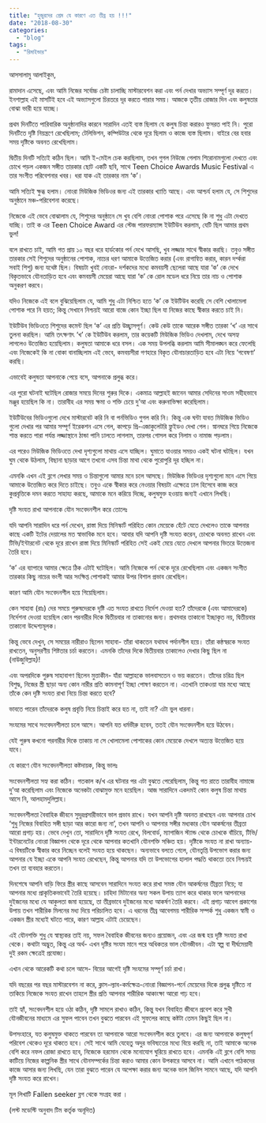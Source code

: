 ```yaml
---
title: "হুজুরদের প্রেম যে কারণে এত তীব্র হয় !!!"
date: "2018-08-30"
categories: 
  - "blog"
tags: 
  - "রিমাইন্ডার"
---
```


আসসালামু আলাইকুম,

রামাদান এসেছে, এবং আমি নিজের সর্বোচ্চ চেষ্টা চালাচ্ছি মাস্টারবেশন করা এবং পর্ন দেখার অভ্যাস সম্পূর্ণ দূর করতে। ইনশাল্লাহ এই মাসটিই হবে এই অভ্যাসগুলো চিরতরে দূর করতে পারার সময়। আজকে তৃতীয় রোজার দিন এবং কলুষতার বোঝা ভারী হয়ে যাচ্ছে।

প্রথম দিনটিতে পারিবারিক অনুষ্ঠানাদির কারনে সারাদিন এতই ব্যস্ত ছিলাম যে কলুষ চিন্তা করারও ফুসরত পাই নি। পুরো দিনটিতে দৃষ্টি নিয়ন্ত্রণে রেখেছিলাম; টেলিভিশন, কম্পিউটার থেকে দূরে ছিলাম ও কাজে ব্যস্ত ছিলাম। বাইরে বের হবার সময় দৃষ্টিকে অবনত রেখেছিলাম।

দ্বিতীয় দিনটি সত্যিই কঠিন ছিল। আমি ই-মেইল চেক করছিলাম, তখন গুগল নিউজে গেলাম শিরোনামগুলো দেখতে এবং চোখে পড়ল একজন সঙ্গীত তারকার ছোট একটি ছবি, সাথে Teen Choice Awards Music Festival এ তার সংগীত পরিবেশনার খবর। ধরা যাক এই তারকার নাম ‘ক’।

আমি সত্যিই ক্ষুব্ধ হলাম। নোংরা মিউজিক ভিডিওর জন্য এই তারকার খ্যাতি আছে। এবং আশ্চর্য হলাম যে, সে শিশুদের অনুষ্ঠানে মঞ্চ-পরিবেশনা করেছে।

নিজেকে এই ভেবে বোঝালাম যে, শিশুদের অনুষ্ঠানে সে খুব বেশি নোংরা পোশাক পরে এসেছে কি না শুধু এটা দেখতে যাচ্ছি। তাই ক এর Teen Choice Award এর স্টেজ পারফরম্যান্স ইউটিউব করলাম, যেটি ছিল আমার প্রথম ভুল!

বলে রাখতে চাই, আমি গত প্রায় ১০ বছর ধরে হার্ডকোর পর্ন দেখে আসছি, খুব লজ্জার সাথে স্বীকার করছি। তবুও সঙ্গীত তারকার সেই শিশুদের অনুষ্ঠানের পোশাক, নাচের ধরণ আমাকে উত্তেজিত করার (এবং রাগান্বিত করার, কারন দর্শ্করা সবাই শিশু) জন্য যথেষ্ট ছিল। বিষয়টা খুবই নোংরা- দর্শকদের মধ্যে কমবয়সী ছেলেরা আছে যারা ‘ক’ কে দেখে বিকৃতভাবে যৌনতাড়িত হবে এবং কমবয়সী মেয়েরা আছে যারা ‘ক’ কে রোল মডেল ধরে নিয়ে তার নাচ ও পোশাক অনুকরণ করবে।

যদিও নিজেকে এই বলে বুঝিয়েছিলাম যে, আমি শুধু এটা নিশ্চিত হতে ‘ক’ কে ইউটিউব করেছি সে বেশি খোলামেলা পোশাক পরে নি হয়ত; কিন্তু সেখানে নিশ্চয়ই আরো বাজে কোন ইচ্ছা ছিল যা নিজের কাছে স্বীকার করতে চাই নি।

ইউটিউব ভিডিওতে শিশুদের কমেন্ট ছিল ‘ক’ এর প্রতি উচ্ছ্বাসপূর্ণ। কেউ কেউ তাকে আরেক সঙ্গীত তারকা ‘খ’ এর সাথে তুলনা করছিল। আমি তৎক্ষণাৎ ‘খ’ কে ইউটিউব করলাম, তার কয়েকটি মিউজিক ভিডিও দেখলাম, দেখে অসহ্য লাগলেও উত্তেজিত হয়েছিলাম। কলুষতা আমাকে ধরে বসল। এক সময় উপলব্ধি করলাম আমি সীমালঙ্ঘন করে ফেলেছি এবং নিজেকেই কি না বোকা বানাচ্ছিলাম এই ভেবে, কমবয়সীরা গণহারে বিকৃত যৌনাচারতাড়িত হবে এটা নিয়ে ‘গবেষণা’ করছি।

এভাবেই কলুষতা আপনাকে পেয়ে বসে, আপনাকে প্রলুব্ধ করে।

এর পুরো ঘটনাই ঘটেছিল রোজার সময়ে দিনের শুরুর দিকে। একমাত্র আল্লাহই জানেন আমার সেদিনের সাওম সহীহভাবে মঞ্জুর হয়েছিল কি না। তারাবীহ এর সময় ক্ষমা ও শক্তি চেয়ে দু’আ এবং করুনাভিক্ষা করেছিলাম।

ইউটিউবের ভিডিওগুলো দেখে মাস্টারবেট করি নি বা পর্নভিডিও গুগল করি নি। কিন্তু এক ঘন্টা যাবত মিউজিক ভিডিও গুলো দেখার পর আমার সম্পূর্ণ ইরেকশন এসে গেল, কাপড়ে প্রি-এজাকুলেটরি ফ্লুইডও দেখা গেল। স্নানঘরে গিয়ে নিজেকে শান্ত করতে পারা পর্যন্ত লজ্জাস্থানে ঠান্ডা পানি ঢালতে লাগলাম, তারপর গোসল করে নিলাম ও নামাজ পড়লাম।

এর পরেও মিউজিক ভিডিওতে দেখা দৃশ্যগুলো মাথায় এসে যাচ্ছিল। ঘুমাতে যাওয়ার সময়ও একই ঘটনা ঘটছিল। যখন ঘুম থেকে উঠলাম, বিছানা ছাড়ার আগে তখনো এসব চিন্তা মাথা থেকে পুরোপুরি দূর হচ্ছিল না।

এমনকি এখন এই ব্লগে লেখার সময় ও চিন্তাগুলো আমার মনে চলে আসছে। মিউজিক ভিডিওর দৃশ্যগুলো মনে এসে গিয়ে আমাকে উত্তেজিত করে দিতে চাইছে। তবুও একে স্বীকার করে নেওয়ার বিষয়টা এক্ষেত্রে ঢাল হিসেবে কাজ করে কুপ্রবৃত্তিকে দমন করতে সাহায্য করছে, আমাকে মনে করিয়ে দিচ্ছে, কলুষমুক্ত হওয়ায় জন্যই এখানে লিখছি।

দৃষ্টি সংযত রাখা আপনাকে যৌন সংবেদনশীল করে তোলেঃ

যদি আপনি সারাদিন ধরে পর্ন দেখেন, রাস্তা দিয়ে মিনিস্কার্ট পরিহিত কোন মেয়েকে হেঁটে যেতে দেখলেও তাকে আপনার কাছে একটি ইটের দেয়ালের মত স্বাভাবিক মনে হবে। আবার যদি আপনি দৃষ্টি সংযত করেন, চোখকে অবনত রাখেন এবং টিভি/ইন্টারনেট থেকে দূরে রাখেন রাস্তা দিয়ে মিনিস্কার্ট পরিহিত সেই একই মেয়ে যেতে দেখলে আপনার ভিতরে উত্তেজনা তৈরি হবে।

‘ক’ এর ব্যাপারে আমার ক্ষেত্রে ঠিক এটাই ঘটেছিল। আমি নিজেকে পর্ন থেকে দূরে রেখেছিলাম এবং একজন সংগীত তারকার কিছু নাচের ভংগী আর সংক্ষিপ্ত পোশাকই আমার উপর বিশাল প্রভাব রেখেছিল।

কারণ আমি যৌন সংবেদনশীল হয়ে গিয়েছিলাম।

কেন সাহাবা (রাঃ) দের সময়ে পুরুষদেরকে দৃষ্টি এত সংযত রাখতে নির্দেশ দেওয়া হত? তাঁদেরকে (এবং আমাদেরকে) নির্দেশনা দেওয়া হয়েছিল কোন পরনারীর দিকে দ্বিতীয়বার না তাকানোর জন্য। প্রথমবার তাকানো ইচ্ছাকৃত নয়, দ্বিতীয়বার তাকানো উদ্দেশ্যমূলক।

কিন্তু ভেবে দেখুন, সে সময়ের নারীরাও ছিলেন সাহাবা- তাঁরা থাকতেন যথাযথ পর্দানশীল হয়ে। তাঁরা কন্ঠ‌স্বরকে সংযত রাখতেন, অনুসরণীয় শিষ্টতার চর্চা করতেন। এমনকি তাঁদের দিকে দ্বিতীয়বার তাকালেও দেখার কিছু ছিল না (নাউজুবিল্লাহ)!

এবং অপরদিকে পুরুষ সাহাবাগণ ছিলেন মুত্তাকীন- যাঁরা আল্লাহকে ভালবাসতেন ও ভয় করতেন। তাঁদের চরিত্র ছিল বিশুদ্ধ, নিজের স্ত্রী ছাড়া অন্য কোন নারীর প্রতি কামনাপূর্ণ ইচ্ছা পোষণ করতেন না। এতখানি তাকওয়া যার মধ্যে আছে তাঁকে কেন দৃষ্টি সংযত রাখা নিয়ে চিন্তা করতে হবে?

ভাবতে পারেন তাঁদেরকে কলুষ প্রবৃত্তি নিয়ে চিন্তাই করে হত না, তাই না? এটা ভুল ধারনা।

সংযমের সাথে সংবেদনশীলতা চলে আসে। আপনি যত ধর্মভীরু হবেন, ততই যৌন সংবেদনশীল হয়ে উঠবেন।

যেই পুরুষ কখনো পরনারীর দিকে তাকায় না সে খোলামেলা পোশাকের কোন মেয়েকে দেখলে অত্যন্ত উত্তেজিত হয়ে যাবে।

যে কারণে যৌন সংবেদনশীলতা কষ্টদায়ক, কিন্তু ভালঃ

সংবেদনশীলতা সহ্য করা কঠিন। গতকাল ক/খ এর ঘটনার পর এটা বুঝতে পেরেছিলাম, কিন্তু গত রাতে তারাবীহ নামাজে দু’আ করেছিলাম এবং নিজেকে অনেকটা বোঝামুক্ত মনে হয়েছিল। আজ সারাদিনে একদমই কোন কলুষ চিন্তা মাথায় আসে নি, আলহামদুলিল্লাহ।

সংবেদনশীলতা বৈবাহিক জীবনে সুদূরপ্রসারীভাবে ভাল প্রভাব রাখে। যখন আপনি দৃষ্টি অবনত রাখছেন এবং আপনার চোখ ‘শুধু নিজের বিবাহিত সঙ্গী ছাড়া আর কারো জন্য না’, তখন আপনি ও আপনার সঙ্গীর মধ্যকার যৌন আকর্ষনের তীব্রতা আরো প্রগাঢ় হয়। ভেবে দেখুন তো, সারাদিনে দৃষ্টি সংযত রেখে, বিলবোর্ড, ম্যাগাজিন স্ট্যান্ড থেকে চোখকে বাঁচিয়ে, টিভি/ইন্টারনেটের নোংরা বিজ্ঞাপন থেকে দূরে থেকে আপনার কতখানি যৌনশক্তি সঞ্চিত হয়। দৃষ্টিকে সংযত না রাখা অন্যায়- এ বিষয়টিকে স্বীকার করে নিচ্ছেন বলেই সংযত হয়ে থাকছেন। অন্যভাবে বলতে গেলে, যৌনতৃপ্তি উপভোগ করার জন্য আপনার যে ইচ্ছা একে আপনি সংযত রেখেছেন, কিন্তু আপনার যদি তা উপভোগের হালাল পদ্ধতি থাকতো তবে নিশ্চয়ই তখন তা ব্যবহার করতেন।

দিনশেষে আপনি বাড়ি ফিরে স্ত্রীর কাছে আসবেন সারাদিনে সংযত করে রাখা সমস্ত যৌন আকর্ষনের তীব্রতা নিয়ে; যা আপনার মধ্যে প্রাকৃতিকভাবেই তৈরি হয়েছে। চাহিদা মিটানোর অন্য সকল উপায় ত্যাগ করে থাকার ফলে আপনাদের দুইজনের মধ্যে যে আকুলতা জমা হয়েছে, তা তীব্রভাবে দুইজনের মধ্যে আকর্ষণ তৈরি করবে। এই প্রগাঢ় আবেগ প্রকাশের উপায় তখন শারীরিক মিলনের মধ্য দিয়ে পরিচালিত হবে। এ ধরনের তীব্র আবেগময় শারীরিক সম্পর্ক শুধু একজন স্বামী ও একজন স্ত্রীর মধ্যেই ঘটতে পারে, কারণ আল্লাহ এটাই চেয়েছেন।

এই যৌনশক্তি শুধু যে স্বাস্থ্যকর তাই নয়, সফল বৈবাহিক জীবনের জন্যও প্রয়োজন, এবং এর জন্ম হয় দৃষ্টি সংযত রাখা থেকে। কথাটা অদ্ভুত, কিন্তু এর অর্থ- এখন দৃষ্টির সংযম মানে পরে অধিকতর ভাল যৌনজীবন। এটা স্বল্প বা দীর্ঘমেয়াদী দুই রকম ক্ষেত্রেই প্রযোজ্য।

এখান থেকে আরেকটি কথা চলে আসে- বিয়ের আগেই দৃষ্টি সংযমের সম্পূর্ণ চর্চা রাখা।

যদি বছরের পর বছর মাস্টারবেশন না করে, ক্লাস-ল্যাব-কর্মক্ষে­ত্র-নোংরা বিজ্ঞাপন-পর্নে মেয়েদের দিকে প্রলুব্ধ দৃষ্টিতে না তাকিয়ে নিজেকে সংযত রাখেন তাহলে স্ত্রীর প্রতি আপনার শারীরিক আকাংক্ষা আরো গাঢ় হবে।

তাই হ্যাঁ, সংবেদনশীল হয়ে ওঠা কঠিন, দৃষ্টি সামলে রাখাও কঠিন, কিন্তু যখন বিবাহিত জীবনে প্রবেশ করে সুখী যৌনজীবনের মাধ্যমে এর সুফল পাবেন তখন বুঝতে পারবেন এই সুফলের কাছে কষ্টটা তেমন কিছুই ছিল না।

উপসংহারে, যত কলুষমুক্ত থাকতে পারবেন তা আপনাকে আরো সংবেদনশীল করে তুলবে। এর জন্য আপনাকে কলুষপূর্ণ পরিবেশ থেকেও দূরে থাকতে হবে। সেই সাথে আমি যেহেতু অদুর ভবিষ্যতের মধ্যে বিয়ে করছি না, তাই আমাকে অনেক বেশি করে নফল রোজা রাখতে হবে, নিজেকে হরমোন থেকে মনোযোগ ঘুরিয়ে রাখতে হবে। এমনকি এই ব্লগে বেশি সময় কাটিয়ে নিজের কাল্পনিক স্ত্রীর সাথে যৌনসম্পর্কের চিন্তা করাও আমার কোন উপকারে আসবে না। আমি এখানে পাঠকদের কাজে আসার জন্য লিখছি, যেন তারা বুঝতে পারেন যে অপেক্ষা করার জন্য অনেক ভাল জিনিস সামনে আছে, যদি আপনি দৃষ্টি সংযত করে রাখেন।

মূল লিখাটি Fallen seeker ব্লগ থেকে সংগ্রহ করা ।

(লস্ট মডেস্টি অনুবাদ টিম কর্তৃক অনূদিত)
